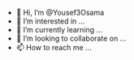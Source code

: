 - 👋 Hi, I’m @Yousef3Osama
- 👀 I’m interested in ...
- 🌱 I’m currently learning ...
- 💞️ I’m looking to collaborate on ...
- 📫 How to reach me ...

<!---
Yousef3Osama/Yousef3Osama is a ✨ special ✨ repository because its `README.md` (this file) appears on your GitHub profile.
You can click the Preview link to take a look at your changes.
--->

